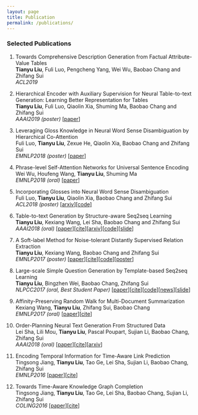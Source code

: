 ```yaml
---
layout: page
title: Publication
permalink: /publications/
---
```



### Selected Publications
1. Towards Comprehensive Description Generation from Factual Attribute-Value Tables
<br>**Tianyu Liu**, Fuli Luo, Pengcheng Yang, Wei Wu, Baobao Chang and Zhifang Sui
<br>*ACL2019*

2. Hierarchical Encoder with Auxiliary Supervision for Neural Table-to-text Generation: Learning Better Representation for Tables
<br>**Tianyu Liu**, Fuli Luo, Qiaolin Xia, Shuming Ma, Baobao Chang and Zhifang Sui
<br>*AAAI2019 (poster)* [[paper](https://www.aaai.org/Papers/AAAI/2019/AAAI-LiuT.3205.pdf)]

3. Leveraging Gloss Knowledge in Neural Word Sense Disambiguation by Hierarchical Co-Attention
<br>Fuli Luo, **Tianyu Liu**, Zexue He, Qiaolin Xia, Baobao Chang and Zhifang Sui
<br>*EMNLP2018 (poster)* [[paper](http://aclweb.org/anthology/D18-1170)]

4. Phrase-level Self-Attention Networks for Universal Sentence Encoding
<br>Wei Wu, Houfeng Wang, **Tianyu Liu**, Shuming Ma
<br>*EMNLP2018 (oral)* [[paper](http://aclweb.org/anthology/D18-1408)]

5. Incorporating Glosses into Neural Word Sense Disambiguation
<br>Fuli Luo, **Tianyu Liu**, Qiaolin Xia, Baobao Chang and Zhifang Sui
<br>*ACL2018 (poster)* [[arxiv](https://arxiv.org/abs/1805.08028)][[code]](https://github.com/jimiyulu/WSD_MemNN)

6. Table-to-text Generation by Structure-aware Seq2seq Learning
<br>**Tianyu Liu**, Kexiang Wang, Lei Sha, Baobao Chang and Zhifang Sui
<br>*AAAI2018 (oral)* [[paper](/papers/aaai2018_liu.pdf)][[cite](http://dblp.org/rec/bibtex/journals/corr/abs-1711-09724)][[arxiv](https://arxiv.org/abs/1711.09724)][[code](https://github.com/tyliupku/wiki2bio)][[slide](/papers/AAAI-18-ppt.pdf)]

7. A Soft-label Method for Noise-tolerant Distantly Supervised Relation Extraction
<br>**Tianyu Liu**, Kexiang Wang, Baobao Chang and Zhifang Sui
<br>*EMNLP2017 (poster)* [[paper](/papers/emnlp2017_liu.pdf)][[cite](http://dblp.org/rec/bibtex/conf/emnlp/LiuWCS17)][[code](https://github.com/tyliupku/soft-label-RE)][[poster](/papers/EMNLP-17-poster.pdf)]

8. Large-scale Simple Question Generation by Template-based Seq2seq Learning
<br>**Tianyu Liu**, Bingzhen Wei, Baobao Chang, Zhifang Sui
<br>*NLPCC2017 (oral, Best Student Paper)* [[paper](/papers/nlpcc2017_liu.pdf)][[cite](http://dblp.org/rec/bibtex/conf/nlpcc/LiuWCS17)][[code](https://github.com/tyliupku/ChineseQG)][[news](http://www.sohu.com/a/203906825_498158)][[slide](/papers/NLPCC-17-ppt.pdf)]

9. Affinity-Preserving Random Walk for Multi-Document Summarization
<br>Kexiang Wang, **Tianyu Liu**, Zhifang Sui, Baobao Chang
<br>*EMNLP2017 (oral)* [[paper](/papers/emnlp2017_wang.pdf)][[cite](http://dblp.org/rec/bibtex/conf/emnlp/WangLSC17)]

10. Order-Planning Neural Text Generation From Structured Data
<br>Lei Sha, Lili Mou, **Tianyu Liu**, Pascal Poupart, Sujian Li, Baobao Chang, Zhifang Sui
<br>*AAAI2018 (oral)* [[paper](/papers/aaai2018_sha.pdf)][[cite](http://dblp.org/rec/bibtex/journals/corr/abs-1709-00155)][[arxiv](https://arxiv.org/abs/1709.00155)]

11. Encoding Temporal Information for Time-Aware Link Prediction
<br>Tingsong Jiang, **Tianyu Liu**, Tao Ge, Lei Sha, Sujian Li, Baobao Chang, Zhifang Sui
<br>*EMNLP2016* [[paper](/papers/emnlp2016_jiang.pdf)][[cite](http://dblp.org/rec/bibtex/conf/emnlp/JiangLGSLCS16)]

12. Towards Time-Aware Knowledge Graph Completion
<br>Tingsong Jiang, **Tianyu Liu**, Tao Ge, Lei Sha, Baobao Chang, Sujian Li, Zhifang Sui
<br>*COLING2016* [[paper](/papers/coling2016_jiang.pdf)][[cite](http://dblp.org/rec/bibtex/conf/coling/JiangLGSCLS16)]

